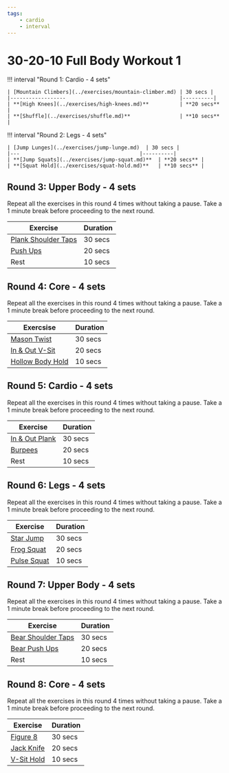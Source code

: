 ```yaml
---
tags:
    - cardio
    - interval
---
```

# 30-20-10 Full Body Workout 1

!!! interval "Round 1: Cardio - 4 sets"

    | [Mountain Climbers](../exercises/mountain-climber.md) | 30 secs |
    |------------------                                     |----------|
    | **[High Knees](../exercises/high-knees.md)**          | **20 secs** |
    | **[Shuffle](../exercises/shuffle.md)**                | **10 secs** |

!!! interval "Round 2: Legs - 4 sets"

    | [Jump Lunges](../exercises/jump-lunge.md)  | 30 secs |
    |---                                       |----------|
    | **[Jump Squats](../exercises/jump-squat.md)**  | **20 secs** |
    | **[Squat Hold](../exercises/squat-hold.md)**   | **10 secs** |

## Round 3: Upper Body - 4 sets
Repeat all the exercises in this round 4 times without taking a pause.  Take a 1 minute break before proceeding to the next round.

| Exercise                                                | Duration | 
|----------------------                                   |------|
| [Plank Shoulder Taps](../exercises/plank-shoulder-tap.md) | 30 secs |    
| [Push Ups](../exercises/push-up.md)                       | 20 secs |
| Rest                                                    | 10 secs |  

## Round 4: Core - 4 sets
Repeat all the exercises in this round 4 times without taking a pause.  Take a 1 minute break before proceeding to the next round.

| Exercsise                                     | Duration |
|---                                            |---       |
| [Mason Twist](../exercises/mason-twist.md)      | 30 secs |
| [In & Out V-Sit](../exercises/in-out-v-sit.md)  | 20 secs |
| [Hollow Body Hold](../exercises/hollow-body.md) | 10 secs |

## Round 5: Cardio - 4 sets
Repeat all the exercises in this round 4 times without taking a pause.  Take a 1 minute break before proceeding to the next round.

| Exercise                                      | Duration |
|---                                            |---       |
| [In & Out Plank](../exercises/in-out-plank.md)  | 30 secs |    
| [Burpees](../exercises/burpee.md)               | 20 secs |    
| Rest                                          | 10 secs |   

## Round 6: Legs - 4 sets
Repeat all the exercises in this round 4 times without taking a pause.  Take a 1 minute break before proceeding to the next round.

|  Exercise                                     | Duration |
|---                                            |---       |
| [Star Jump](../exercises/star-jump.md)          | 30 secs |
| [Frog Squat](../exercises/frog-squat.md)        | 20 secs |
| [Pulse Squat](../exercises/pulse-squat.md)      | 10 secs |

## Round 7: Upper Body - 4 sets
Repeat all the exercises in this round 4 times without taking a pause.  Take a 1 minute break before proceeding to the next round.

| Exercise                                               | Duration |   
|---                                                     |---       |
| [Bear Shoulder Taps](../exercises/bear-shoulder-tap.md)  | 30 secs |    
| [Bear Push Ups](../exercises/bear-push-up.md)            | 20 secs |    
| Rest                                                   | 10 secs | 

## Round 8: Core - 4 sets
Repeat all the exercises in this round 4 times without taking a pause.  Take a 1 minute break before proceeding to the next round.

| Exercise                                      | Duration |
|---                                            |---       |
| [Figure 8](../exercises/figure-8.md)            | 30 secs |
| [Jack Knife](../exercises/jack-knife.md)        | 20 secs |
| [V-Sit Hold](../exercises/v-sit-hold.md)        | 10 secs |